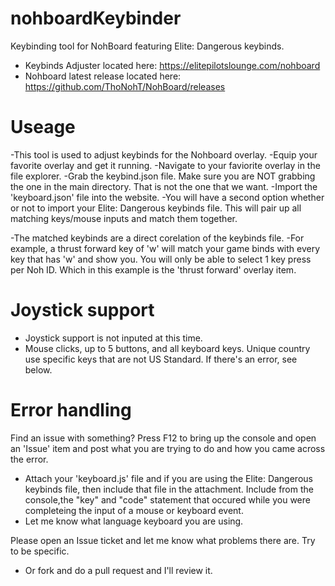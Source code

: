 # nohboardKeybinder
Keybinding tool for NohBoard featuring Elite: Dangerous keybinds.
- Keybinds Adjuster located here: https://elitepilotslounge.com/nohboard
- Nohboard latest release located here: https://github.com/ThoNohT/NohBoard/releases
  
# Useage
-This tool is used to adjust keybinds for the Nohboard overlay.
-Equip your favorite overlay and get it running.
-Navigate to your faviorite overlay in the file explorer.
-Grab the keybind.json file. Make sure you are NOT grabbing the one in the main directory. That is not the one that we want.
-Import the 'keyboard.json' file into the website.
-You will have a second option whether or not to import your Elite: Dangerous keybinds file. This will pair up all matching keys/mouse inputs and match them together.

-The matched keybinds are a direct corelation of the keybinds file. 
-For example, a thrust forward key of 'w' will match your game binds with every key that has 'w' and show you. You will only be able to select 1 key press per Noh ID. Which in this example is the 'thrust forward' overlay item.

# Joystick support
- Joystick support is not inputed at this time.
- Mouse clicks, up to 5 buttons, and all keyboard keys. Unique country use specific keys that are not US Standard. If there's an error, see below.

# Error handling
Find an issue with something?
Press F12 to bring up the console and open an 'Issue' item and post what you are trying to do and how you came across the error.
- Attach your 'keyboard.js' file and if you are using the Elite: Dangerous keybinds file, then include that file in the attachment.
  Include from the console,the "key" and "code" statement that occured while you were completeing the input of a mouse or keyboard event.
- Let me know what language keyboard you are using.

Please open an Issue ticket and let me know what problems there are. Try to be specific. 

- Or fork and do a pull request and I'll review it.
